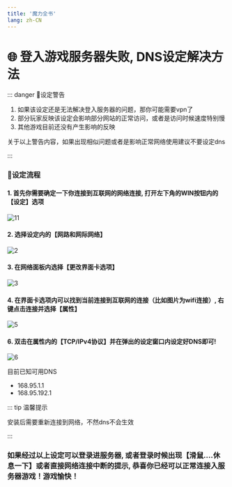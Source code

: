 ```yaml
---
title: '魔力全书'
lang: zh-CN
---
```


# 🌐 登入游戏服务器失败, DNS设定解决方法


::: danger 🚨设定警告

1. 如果该设定还是无法解决登入服务器的问题，那你可能需要vpn了
2. 部分玩家反映该设定会影响部分网站的正常访问，或者是访问时候速度特别慢
3. 其他游戏目前还没有产生影响的反映

关于以上警告内容，如果出现相似问题或者是影响正常网络使用建议不要设定dns

:::


### 📝设定流程

#### 1. 首先你需要确定一下你连接到互联网的网络连接, 打开左下角的WIN按钮内的【设定】选项

![11](https://user-images.githubusercontent.com/78347270/115133531-e038bd80-a043-11eb-981b-c3ee2a54954c.png)

#### 2. 选择设定内的【网路和网际网络】

![2](https://user-images.githubusercontent.com/78347270/115133519-d6af5580-a043-11eb-9991-f396ef07a3c9.png)

#### 3. 在网络面板内选择【更改界面卡选项】

![3](https://user-images.githubusercontent.com/78347270/115133544-fba3c880-a043-11eb-982c-52666a00313b.png)

#### 4. 在界面卡选项内可以找到当前连接到互联网的连接（比如图片为wifi连接）, 右键点击连接并选择【属性】

![5](https://user-images.githubusercontent.com/78347270/115133589-75d44d00-a044-11eb-99c1-376dd1ec21d4.png)

#### 6. 双击在属性内的【TCP/IPv4协议】并在弹出的设定窗口内设定好DNS即可!

![6](https://user-images.githubusercontent.com/78347270/115133631-c6e44100-a044-11eb-85df-89f27060ca8a.png)

目前已知可用DNS

- 168.95.1.1
- 168.95.192.1

::: tip 温馨提示

安装后需要重新连接到网络，不然dns不会生效

:::


### 如果经过以上设定可以登录进服务器, 或者登录时候出现【滑鼠....休息一下】或者直接网络连接中断的提示, 恭喜你已经可以正常连接入服务器游戏！游戏愉快！


